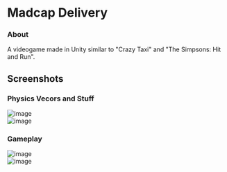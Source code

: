 # Madcap Delivery

### About

A videogame made in Unity similar to "Crazy Taxi" and "The Simpsons: Hit and Run".

## Screenshots

### Physics Vecors and Stuff
![image](https://github.com/user-attachments/assets/ad0b2dfa-ed4a-4769-bfc0-9df6b9001728)<br>
![image](https://github.com/user-attachments/assets/15f3c4ed-41ac-4704-9d5c-b809b5471d4c)
### Gameplay
![image](https://github.com/user-attachments/assets/c324191b-c322-441e-aafe-9cbbafddc9d5)<br>
![image](https://github.com/user-attachments/assets/603ce2b5-ef1f-41cf-8678-2a9789d881f8)
